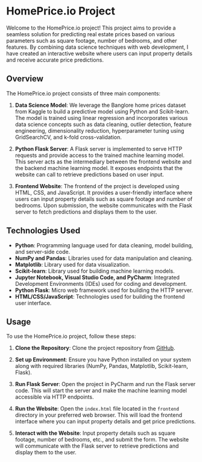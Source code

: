 # HomePrice.io Project

Welcome to the HomePrice.io project! This project aims to provide a seamless solution for predicting real estate prices based on various parameters such as square footage, number of bedrooms, and other features. By combining data science techniques with web development, I have created an interactive website where users can input property details and receive accurate price predictions.

## Overview

The HomePrice.io project consists of three main components:

1. **Data Science Model**: We leverage the Banglore home prices dataset from Kaggle to build a predictive model using Python and Scikit-learn. The model is trained using linear regression and incorporates various data science concepts such as data cleaning, outlier detection, feature engineering, dimensionality reduction, hyperparameter tuning using GridSearchCV, and k-fold cross-validation.

2. **Python Flask Server**: A Flask server is implemented to serve HTTP requests and provide access to the trained machine learning model. This server acts as the intermediary between the frontend website and the backend machine learning model. It exposes endpoints that the website can call to retrieve predictions based on user input.

3. **Frontend Website**: The frontend of the project is developed using HTML, CSS, and JavaScript. It provides a user-friendly interface where users can input property details such as square footage and number of bedrooms. Upon submission, the website communicates with the Flask server to fetch predictions and displays them to the user.

## Technologies Used

- **Python**: Programming language used for data cleaning, model building, and server-side code.
- **NumPy and Pandas**: Libraries used for data manipulation and cleaning.
- **Matplotlib**: Library used for data visualization.
- **Scikit-learn**: Library used for building machine learning models.
- **Jupyter Notebook, Visual Studio Code, and PyCharm**: Integrated Development Environments (IDEs) used for coding and development.
- **Python Flask**: Micro web framework used for building the HTTP server.
- **HTML/CSS/JavaScript**: Technologies used for building the frontend user interface.

## Usage

To use the HomePrice.io project, follow these steps:

1. **Clone the Repository**: Clone the project repository from [GitHub](https://github.com/ishpreetkaurkhalsa/HomePrice.io.git).

2. **Set up Environment**: Ensure you have Python installed on your system along with required libraries (NumPy, Pandas, Matplotlib, Scikit-learn, Flask).

3. **Run Flask Server**: Open the project in PyCharm and run the Flask server code. This will start the server and make the machine learning model accessible via HTTP endpoints.

4. **Run the Website**: Open the `index.html` file located in the `frontend` directory in your preferred web browser. This will load the frontend interface where you can input property details and get price predictions.

5. **Interact with the Website**: Input property details such as square footage, number of bedrooms, etc., and submit the form. The website will communicate with the Flask server to retrieve predictions and display them to the user.
